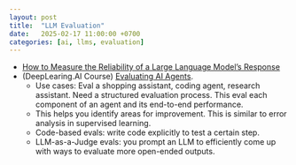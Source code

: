 ```yaml
---
layout: post
title:  "LLM Evaluation"
date:   2025-02-17 11:00:00 +0700
categories: [ai, llms, evaluation]
---
```


- [How to Measure the Reliability of a Large Language Model’s Response](https://towardsdatascience.com/how-to-measure-the-reliability-of-a-large-language-models-response/)
- (DeepLearing.AI Course) [Evaluating AI Agents](https://www.deeplearning.ai/short-courses/evaluating-ai-agents/).
  - Use cases: Eval a shopping assistant, coding agent, research assistant. Need a structured evaluation process. This eval each component of an agent and its end-to-end performance.
  - This helps you identify areas for improvement. This is similar to error analysis in supervised learning.
  - Code-based evals: write code explicitly to test a certain step.
  - LLM-as-a-Judge evals: you prompt an LLM to efficiently come up with ways to evaluate more open-ended outputs.
